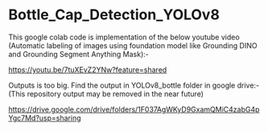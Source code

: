 # Bottle_Cap_Detection_YOLOv8

This google colab code is implementation of the below youtube video (Automatic labeling of images using foundation model like Grounding DINO and Grounding Segment Anything Mask):-

https://youtu.be/7tuXEvZ2YNw?feature=shared

Outputs is too big. Find the output in YOLOv8_bottle folder in google drive:- 
(This repository output may be removed in the near future)

https://drive.google.com/drive/folders/1F037AgWKyD9GxamQMiC4zabG4pYgc7Md?usp=sharing

